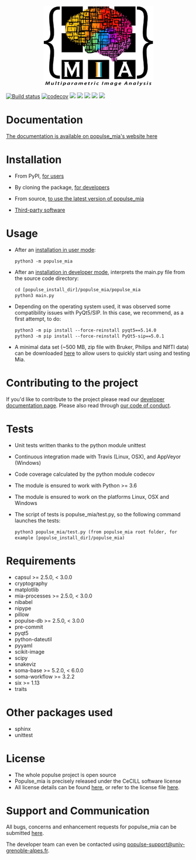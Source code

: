 <p align="center" >
	<img src="https://github.com/populse/populse_mia/blob/master/populse_mia/sources_images/Logo_populse_mia_HR.jpeg" alt="populse_mia logo" height="220" width="300">
</p>

[//]: [![](https://travis-ci.com/populse/populse_mia.svg?branch=master)](https://app.travis-ci.com/github/populse/populse_mia)
[![Build status](https://ci.appveyor.com/api/projects/status/2km9ddxkpfkgra7v/branch/master?svg=true)](https://ci.appveyor.com/project/populse/populse-mia/branch/master)
[![codecov](https://codecov.io/gh/populse/populse_mia/branch/master/graph/badge.svg?token=40NTt0KVVV)](https://codecov.io/gh/populse/populse_mia)
[![](https://img.shields.io/badge/license-CeCILL-blue.svg)](https://github.com/populse/populse_mia/blob/master/LICENSE)
[![](https://img.shields.io/pypi/v/populse_mia.svg)](https://pypi.org/project/populse-mia/)
[![](https://img.shields.io/pypi/status/populse_mia.svg)](https://pypi.org/project/populse-mia/)
[![](https://img.shields.io/badge/python-3.9%2C%203.10%2C%203.11-yellow.svg)](#)
[![](https://img.shields.io/badge/platform-Linux%2C%20OSX%2C%20Windows-orange.svg)](#)

# Documentation

[The documentation is available on populse_mia's website here](https://populse.github.io/populse_mia)

# Installation

* From PyPI, [for users](https://populse.github.io/populse_mia/html/installation/user_installation.html)

* By cloning the package, [for developers](https://populse.github.io/populse_mia/html/installation/developer_installation.html)

* From source, [to use the latest version of populse_mia](https://populse.github.io/populse_mia/html/installation/from_source_installation.html)

* [Third-party software](https://populse.github.io/populse_mia/html/installation/3rd-party_installations.html)

# Usage

  * After an [installation in user mode](https://populse.github.io/populse_mia/html/installation/user_installation.html):

        python3 -m populse_mia

  * After an [installation in developer mode](https://populse.github.io/populse_mia/html/installation/developer_installation.html), interprets the main.py file from the source code directory:

        cd [populse_install_dir]/populse_mia/populse_mia
        python3 main.py

  * Depending on the operating system used, it was observed some compatibility issues with PyQt5/SIP. In this case, we recommend, as a first attempt, to do:

        python3 -m pip install --force-reinstall pyqt5==5.14.0
        python3 -m pip install --force-reinstall PyQt5-sip==5.0.1

  * A minimal data set (~500 MB, zip file with Bruker, Philips and NIfTI data) can be downloaded [here](https://gricad-gitlab.univ-grenoble-alpes.fr/condamie/miadatausers/-/archive/main/miadatausers-main.zip) to allow users to quickly start using and testing Mia.

# Contributing to the project

If you'd like to contribute to the project please read our [developer documentation page](https://populse.github.io/populse_mia/html/documentation/developer_documentation.html). Please also read through [our code of conduct](https://github.com/populse/populse_mia/blob/master/CODE_OF_CONDUCT.md).

# Tests

* Unit tests written thanks to the python module unittest
* Continuous integration made with Travis (Linux, OSX), and AppVeyor (Windows)
* Code coverage calculated by the python module codecov
* The module is ensured to work with Python >= 3.6
* The module is ensured to work on the platforms Linux, OSX and Windows
* The script of tests is populse_mia/test.py, so the following command launches the tests:

      python3 populse_mia/test.py (from populse_mia root folder, for example [populse_install_dir]/populse_mia)

# Requirements

* capsul >= 2.5.0, < 3.0.0
* cryptography
* matplotlib
* mia-processes >= 2.5.0, < 3.0.0
* nibabel
* nipype
* pillow
* populse-db >= 2.5.0, < 3.0.0
* pre-commit
* pyqt5
* python-dateutil
* pyyaml
* scikit-image
* scipy
* snakeviz
* soma-base >= 5.2.0, < 6.0.0
* soma-workflow >= 3.2.2
* six >= 1.13
* traits

# Other packages used

* sphinx
* unittest

# License

* The whole populse project is open source
* Populse_mia is precisely released under the CeCILL software license
* All license details can be found [here](http://cecill.info/licences/Licence_CeCILL_V2.1-en.html), or refer to the license file [here](https://github.com/populse/populse_mia/blob/master/LICENSE).

# Support and Communication

All bugs, concerns and enhancement requests for populse_mia can be submitted [here](https://github.com/populse/populse_mia/issues).

The developer team can even be contacted using populse-support@univ-grenoble-alpes.fr.
